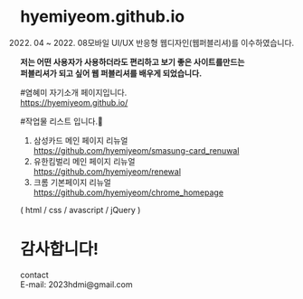 # hyemiyeom.github.io

2022. 04 ~ 2022. 08모바일 UI/UX 반응형 웹디자인(웹퍼블리셔)를 이수하였습니다.


<strong>저는 어떤 사용자가 사용하더라도 편리하고 보기 좋은 사이트를만드는 <br>
퍼블리셔가 되고 싶어 웹 퍼블리셔를 배우게 되었습니다.</strong>



#염혜미 자기소개 페이지입니다.<br>
https://hyemiyeom.github.io/



#작업물 리스트 입니다.💪<br>
1. 삼성카드 메인 페이지 리뉴얼<br>
https://github.com/hyemiyeom/smasung-card_renuwal<br>
2. 유한킴벌리 메인 페이지 리뉴얼<br>
https://github.com/hyemiyeom/renewal<br>
3. 크롬 기본페이지 리뉴얼<br>
https://github.com/hyemiyeom/chrome_homepage<br>

( html / css / avascript / jQuery )


<h1>감사합니다!</h1>
contact<br>
E-mail: 2023hdmi@gmail.com
